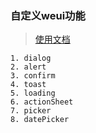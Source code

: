### 自定义weui功能

> [使用文档](https://github.com/Tencent/weui.js/blob/master/docs/README.md) 

    1. dialog
    2. alert
    3. confirm
    4. toast
    5. loading
    6. actionSheet
    7. picker
    8. datePicker
